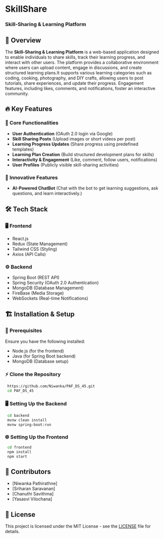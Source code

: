 # SkillShare
### Skill-Sharing & Learning Platform



## 🚀 Overview
The **Skill-Sharing & Learning Platform** is a web-based application designed to enable individuals to share skills, track their learning progress, and interact with other users. The platform provides a collaborative environment where users can upload content, engage in discussions, and create structured learning plans.It supports various learning categories such as coding, cooking, photography, and DIY crafts, allowing users to post tutorials, share experiences, and update their progress. Engagement features, including likes, comments, and notifications, foster an interactive community.



## 🔥 Key Features
### 🌟 Core Functionalities
- **User Authentication** (OAuth 2.0 login via Google)
- **Skill Sharing Posts** (Upload images or short videos per post)
- **Learning Progress Updates** (Share progress using predefined templates)
- **Learning Plan Creation** (Build structured development plans for skills)
- **Interactivity & Engagement** (Like, comment, follow users, notifications)
- **User Profiles** (Publicly visible skill-sharing activities)

### 🧠 Innovative Features
- **AI-Powered ChatBot** (Chat with the bot to get learning suggestions, ask questions, and learn interactively.)

## 🛠 Tech Stack
### 🖥️ Frontend
- React.js
- Redux (State Management)
- Tailwind CSS (Styling)
- Axios (API Calls)

### ⚙️ Backend
- Spring Boot (REST API)
- Spring Security (OAuth 2.0 Authentication)
- MongoDB (Database Management)
- FireBase (Media Storage)
- WebSockets (Real-time Notifications)

<!--
## 🎨 System Architecture
![Architecture Diagram](https://via.placeholder.com/800x400.png?text=System+Architecture)
-->

## 🏗️ Installation & Setup
### 📌 Prerequisites
Ensure you have the following installed:
- Node.js (for the frontend)
- Java (for Spring Boot backend)
- MongoDB (Database setup)

### ⚡ Clone the Repository
```sh
 https://github.com/Niwanka/PAF_DS_45.git
 cd PAF_DS_45
```

### 🖥️ Setting Up the Backend
```sh
 cd backend
 mvnw clean install
 mvnw spring-boot:run
```

### 🌐 Setting Up the Frontend
```sh
 cd frontend
 npm install
 npm start
```

## 👥 Contributors
- [Niwanka Pathirathne]
- [Sriharan Saravanan]
- [Chanuthi Savithma]
- [Yasasvi Vilochana]

## 📝 License
This project is licensed under the MIT License - see the [LICENSE](LICENSE) file for details.
